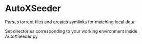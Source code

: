 # AutoXSeeder
Parses torrent files and creates symlinks for matching local data

Set directories corresponding to your working environment inside AutoXSeeder.py
